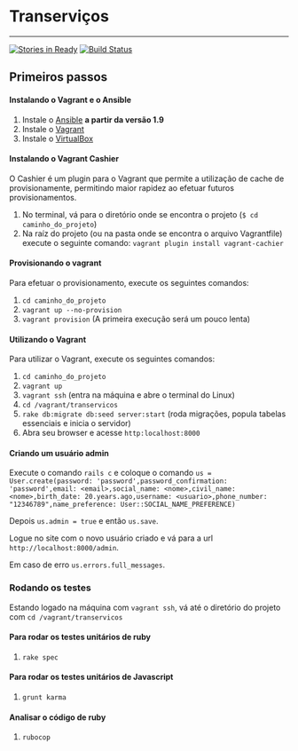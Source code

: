 # Transerviços
--------------------
[![Stories in Ready](https://badge.waffle.io/ThoughtWorksInc/transervicos.png?label=ready&title=Ready)](https://waffle.io/ThoughtWorksInc/transervicos)
[![Build Status](https://snap-ci.com/ThoughtWorksInc/transervicos/branch/master/build_image)](https://snap-ci.com/ThoughtWorksInc/transervicos/branch/master)

## Primeiros passos

#### Instalando o Vagrant e o Ansible

1. Instale o [Ansible](http://www.ansible.com "ansible") **a partir da versão 1.9**
2. Instale o [Vagrant](http://www.vagrantup.com/ "vagrant")
3. Instale o [VirtualBox](https://www.virtualbox.org/wiki/Downloads "virtualbox")

#### Instalando o Vagrant Cashier

O Cashier é um plugin para o Vagrant que permite a utilização de cache de provisionamente, permitindo maior rapidez ao efetuar futuros provisionamentos.

1. No terminal, vá para o diretório onde se encontra o projeto (`$ cd caminho_do_projeto`)
2. Na raíz do projeto (ou na pasta onde se encontra o arquivo Vagrantfile) execute o seguinte comando:
`vagrant plugin install vagrant-cachier`

#### Provisionando o vagrant

Para efetuar o provisionamento, execute os seguintes comandos:

1. `cd caminho_do_projeto`
2. `vagrant up --no-provision`
3. `vagrant provision` (A primeira execução será um pouco lenta)

#### Utilizando o Vagrant

Para utilizar o Vagrant, execute os seguintes comandos:

1. `cd caminho_do_projeto`
2. `vagrant up`
3. `vagrant ssh` (entra na máquina e abre o terminal do Linux)
4. `cd /vagrant/transervicos`
5. `rake db:migrate db:seed server:start` (roda migrações, popula tabelas essenciais e inicia o servidor)
6. Abra seu browser e acesse `http:localhost:8000`

#### Criando um usuário admin

Execute o comando `rails c` e coloque o comando
`us = User.create(password: 'password',password_confirmation: 'password',email: <email>,social_name: <nome>,civil_name: <nome>,birth_date: 20.years.ago,username: <usuario>,phone_number: "12346789",name_preference: User::SOCIAL_NAME_PREFERENCE)`

Depois `us.admin = true` e então `us.save`.

Logue no site com o novo usuário criado e vá para a url `http://localhost:8000/admin`.

Em caso de erro `us.errors.full_messages`.

### Rodando os testes

Estando logado na máquina com `vagrant ssh`, vá até o diretório do projeto com `cd /vagrant/transervicos`

#### Para rodar os testes unitários de ruby

1. `rake spec`

#### Para rodar os testes unitários de Javascript

1. `grunt karma`

#### Analisar o código de ruby

1. `rubocop`
